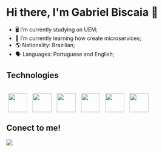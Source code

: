 <h1>Hi there, I'm Gabriel Biscaia 👋</h1>

- 🖥️ I’m currently studying on UEM;
- 🌱 I’m currently learning how create microservices;
- 🌎 Nationality: Brazilian;
- 🗣️ Languages: Portuguese and English;

<h2>Technologies</h2>

<div style="display: inline_block"><br>
  <img hspace="5" align="center" height="50" width="50" src="https://cdn.jsdelivr.net/gh/devicons/devicon/icons/html5/html5-original.svg" />
  <img hspace="5" align="center" height="50" width="50" src="https://cdn.jsdelivr.net/gh/devicons/devicon/icons/css3/css3-original.svg" />
  <img hspace="5" align="center" height="50" width="50" src="https://cdn.jsdelivr.net/gh/devicons/devicon/icons/javascript/javascript-original.svg" />
  <img hspace="5" align="center" height="50" width="50" src="https://cdn.jsdelivr.net/gh/devicons/devicon/icons/react/react-original.svg" />
  <img hspace="5" align="center" height="50" width="50" src="https://cdn.jsdelivr.net/gh/devicons/devicon@latest/icons/java/java-original.svg" />
  <img hspace="5" align="center" height="50" width="50" src="https://cdn.jsdelivr.net/gh/devicons/devicon@latest/icons/spring/spring-original.svg" />
</div>

<h2>Conect to me!</h2>
<div>
  <a href="https://www.linkedin.com/in/gabrielbiscaia/" target="_blank"><img src="https://img.shields.io/badge/-LinkedIn-%230077B5?style=for-the-badge&logo=linkedin&logoColor=white" target="_blank"></a>

